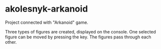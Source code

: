 # akolesnyk-arkanoid
Project connected with "Arkanoid" game.

Three types of figures are created, displayed on the console.
One selected figure can be moved by pressing the key.
The figures pass through each other.
